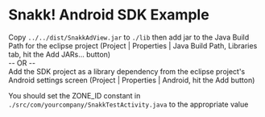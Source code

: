 Snakk! Android SDK Example
==========================

Copy ``../../dist/SnakkAdView.jar`` to ``./lib`` then add jar to the Java Build Path for the eclipse project (Project | Properties | Java Build Path, Libraries tab, hit the Add JARs... button)<br/>
-- OR --<br/>
Add the SDK project as a library dependency from the eclipse project's Android settings screen (Project | Properties | Android, hit the Add button)

You should set the ZONE_ID constant in ``./src/com/yourcompany/SnakkTestActivity.java`` to the appropriate value
